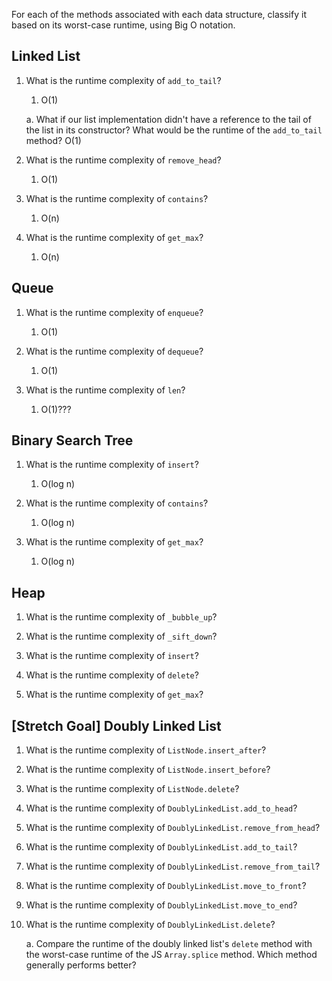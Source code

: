 For each of the methods associated with each data structure, classify it based on its worst-case runtime, using Big O notation.

## Linked List

1. What is the runtime complexity of `add_to_tail`?
    1. O(1)
  
    a. What if our list implementation didn't have a reference to the tail of the list in its constructor? What would be the runtime of the `add_to_tail` method?
        O(1)

2. What is the runtime complexity of `remove_head`?
    1. O(1)

3. What is the runtime complexity of `contains`?
    1. O(n)

4. What is the runtime complexity of `get_max`?
    1. O(n)

## Queue

1. What is the runtime complexity of `enqueue`?
    1. O(1)

2. What is the runtime complexity of `dequeue`?
    1. O(1)

3. What is the runtime complexity of `len`?
    1. O(1)???

## Binary Search Tree

1. What is the runtime complexity of `insert`? 
    1. O(log n)

2. What is the runtime complexity of `contains`?
    1. O(log n)

3. What is the runtime complexity of `get_max`? 
    1. O(log n) 

## Heap

1. What is the runtime complexity of `_bubble_up`?

2. What is the runtime complexity of `_sift_down`?

3. What is the runtime complexity of `insert`?

4. What is the runtime complexity of `delete`?

5. What is the runtime complexity of `get_max`?

## [Stretch Goal] Doubly Linked List

1. What is the runtime complexity of `ListNode.insert_after`?

2. What is the runtime complexity of `ListNode.insert_before`?

3. What is the runtime complexity of `ListNode.delete`?

4. What is the runtime complexity of `DoublyLinkedList.add_to_head`?

5. What is the runtime complexity of `DoublyLinkedList.remove_from_head`?

6. What is the runtime complexity of `DoublyLinkedList.add_to_tail`?

7. What is the runtime complexity of `DoublyLinkedList.remove_from_tail`?

8. What is the runtime complexity of `DoublyLinkedList.move_to_front`?

9. What is the runtime complexity of `DoublyLinkedList.move_to_end`?

10. What is the runtime complexity of `DoublyLinkedList.delete`?

    a. Compare the runtime of the doubly linked list's `delete` method with the worst-case runtime of the JS `Array.splice` method. Which method generally performs better?